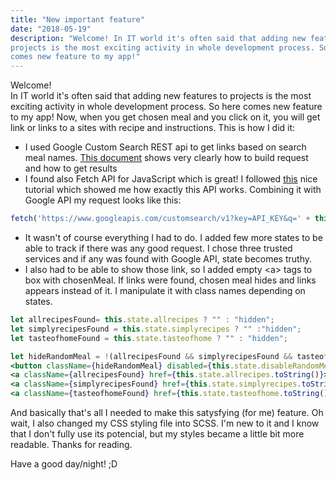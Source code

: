```yaml
---
title: "New important feature"
date: "2018-05-19"
description: "Welcome! In IT world it's often said that adding new features to 
projects is the most exciting activity in whole development process. So here 
comes new feature to my app!"
---
```


Welcome!\
In IT world it's often said that adding new features to projects is the most 
exciting activity in whole development process. So here comes new feature to my 
app! Now, when you get chosen meal and you click on it, you will get link or 
links to a sites with recipe and instructions. This is how I did it:
- I used Google Custom Search REST api to get links based on search meal names. 
[This document](
https://developers.google.com/custom-search/json-api/v1/using_rest) shows very 
clearly how to build request and how to get results
- I found also Fetch API for JavaScript which is great! I followed 
[this](https://blog.hellojs.org/fetching-api-data-with-react-js-460fe8bbf8f2) 
nice tutorial which showed me how exactly this API works. Combining it with 
Google API my request looks like this:

```jsx
fetch('https://www.googleapis.com/customsearch/v1?key=API_KEY&q=' + this.state.randomMeal + ' recipe')
```

- It wasn't of course everything I had to do. I added few more states to be 
able to track if there was any good request. I chose three trusted services and 
if any was found with Google API, state becomes truthy.
- I also had to be able to show those link, so I added empty \<a> tags to box 
with chosenMeal. If links were found, chosen meal hides and links appears 
instead of it. I manipulate it with class names depending on states.

```jsx
let allrecipesFound= this.state.allrecipes ? "" : "hidden";
let simplyrecipesFound = this.state.simplyrecipes ? "" :"hidden";
let tasteofhomeFound = this.state.tasteofhome ? "" : "hidden";

let hideRandomMeal = !(allrecipesFound && simplyrecipesFound && tasteofhomeFound) ? "hidden" : "";
<button className={hideRandomMeal} disabled={this.state.disableRandomMeal} id="randomMeal" onClick={this.showLinks}>{this.state.randomMeal}</button>  
<a className={allrecipesFound} href={this.state.allrecipes.toString()}>AllRecipes.com</a>  
<a className={simplyrecipesFound} href={this.state.simplyrecipes.toString()}>SimplyRecipes.com</a>  
<a className={tasteofhomeFound} href={this.state.tasteofhome.toString()}>TasteOfHome.com</a>
```

And basically that's all I needed to make this satysfying (for me) feature. Oh 
wait, I also changed my CSS styling file into SCSS. I'm new to it and I know 
that I don't fully use its potencial, but my styles became a little bit more 
readable. Thanks for reading.

Have a good day/night! ;D
